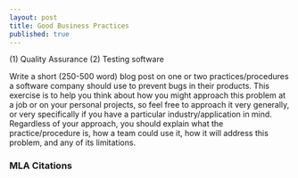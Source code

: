 ```yaml
---
layout: post
title: Good Business Practices
published: true
---
```


(1) Quality Assurance
(2) Testing software

Write a short (250-500 word) blog post on one or two practices/procedures a software company should use to prevent bugs in their products. This exercise is to help you think about how you might approach this problem at a job or on your personal projects, so feel free to approach it very generally, or very specifically if you have a particular industry/application in mind.
Regardless of your approach, you should explain what the practice/procedure is, how a team could use it, how it will address this problem, and any of its limitations.

### MLA Citations


